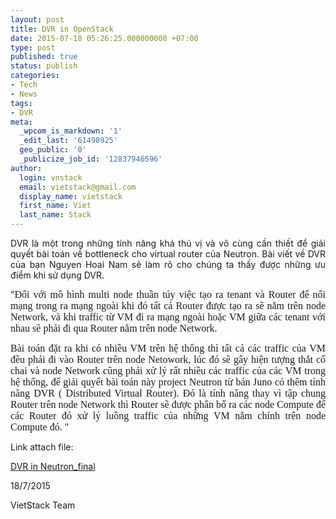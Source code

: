 ```yaml
---
layout: post
title: DVR in OpenStack
date: 2015-07-18 05:26:25.000000000 +07:00
type: post
published: true
status: publish
categories:
- Tech
- News
tags:
- DVR
meta:
  _wpcom_is_markdown: '1'
  _edit_last: '61498925'
  geo_public: '0'
  _publicize_job_id: '12837946596'
author:
  login: vnstack
  email: vietstack@gmail.com
  display_name: vietstack
  first_name: Viet
  last_name: Stack
---
```

<p align="justify">DVR là một trong những tính năng khá thú vị và vô cùng cần thiết để giải quyết bài toán về bottleneck cho virtual router của Neutron. Bài viết về DVR của bạn Nguyen Hoai Nam sẽ làm rõ cho chúng ta thấy được những ưu điểm khi sử dụng DVR.</p>
<p align="justify">"<a name="_GoBack"></a><span style="font-family:'Times New Roman', serif;"><span style="font-size:medium;">Đối với mô hình multi node thuần túy việc tạo ra tenant và Router để nối mạng trong ra mạng ngoài khi đó tất cả Router được tạo ra sẽ nằm trên node Network, và khi traffic từ VM đi ra mạng ngoài hoặc VM giữa các tenant với nhau sẽ phải đi qua Router nằm trên node Network.</span></span></p>
<p align="justify"><span style="font-family:'Times New Roman', serif;"><span style="font-size:medium;">Bài toán đặt ra khi có nhiều VM trên hệ thống thì tất cả các traffic của VM đều phải đi vào Router trên node Netowork, lúc đó sẽ gây hiện tượng thắt cổ chai và node Network cũng phải xử lý rất nhiều các traffic của các VM trong hệ thống, để giải quyết bài toán này project Neutron từ bản Juno có thêm tính năng DVR ( Distributed Virtual Router). Đó là tính năng thay vì tập chung Router trên node Network thì Router sẽ được phân bố ra các node Compute để các Router đó xử lý luồng traffic của những VM nằm chính trên node Compute đó. "</span></span></p>
<p align="justify">
<p align="justify">Link attach file:</p>
<p align="justify"><a href="https://vietstack.files.wordpress.com/2015/07/dvr-in-neutron_final.docx">DVR in Neutron_final</a></p>
<p align="justify">
<p align="justify">
<p align="justify">18/7/2015</p>
<p align="justify">VietStack Team</p>
